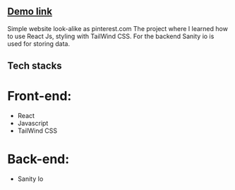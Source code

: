 ## [Demo link](https://shareimg1995.netlify.app/)
Simple website look-alike as pinterest.com
The project where I learned how to use React Js, styling with TailWind CSS. For the backend Sanity io is used for storing data.

## Tech stacks

# Front-end:
+ React 
+ Javascript  
+ TailWind CSS

# Back-end:
+ Sanity Io 

